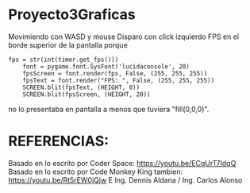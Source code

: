 # Proyecto3Graficas
Movimiendo con WASD y mouse
Disparo con click izquierdo
FPS en el borde superior de la pantalla porque 
```
fps = str(int(timer.get_fps()))
    font = pygame.font.SysFont('lucidaconsole', 20)
    fpsScreen = font.render(fps, False, (255, 255, 255))
    fpsText = font.render("FPS: ", False, (255, 255, 255))
    SCREEN.blit(fpsText, (HEIGHT, 0))
    SCREEN.blit(fpsScreen, (HEIGHT, 20))
 ```
no lo presentaba en pantalla a menos que tuviera "fill(0,0,0)".
# REFERENCIAS:
Basado en lo escrito por Coder Space:
https://youtu.be/ECqUrT7IdqQ
Basado en lo escrito por Code Monkey King tambien:
https://youtu.be/Rt5rEW0jQjw
E Ing. Dennis Aldana / Ing. Carlos Alonso
